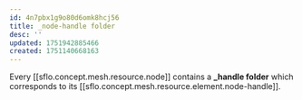 ```yaml
---
id: 4n7pbx1g9o80d6omk8hcj56
title: _node-handle folder
desc: ''
updated: 1751942885466
created: 1751140668163
---
```


Every [[sflo.concept.mesh.resource.node]] contains a **_handle folder** which corresponds to its [[sflo.concept.mesh.resource.element.node-handle]].
